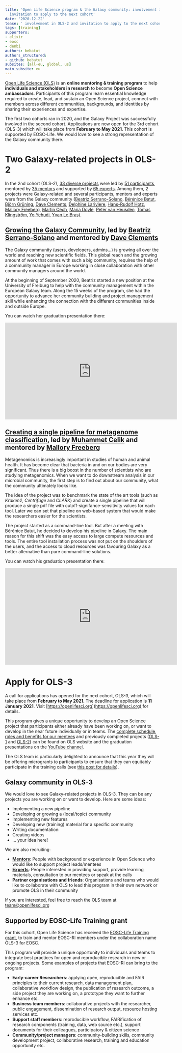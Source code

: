 ```yaml
---
title: 'Open Life Science program & the Galaxy community: involvement in OLS-2 and
  invitation to apply to the next cohort'
date: '2020-12-22'
tease: ' involvement in OLS-2 and invitation to apply to the next cohort'
tags: [training]
supporters:
- elixir
- eosc
- denbi
authors: bebatut
authors_structured:
- github: bebatut
subsites: [all-eu, global, us]
main_subsite: eu
---
```


[Open Life Science (OLS)](https://openlifesci.org/) is an **online mentoring & training program** to help **individuals and stakeholders in research** to become **Open Science ambassadors**. Participants of this program learn essential knowledge required to create, lead, and sustain an Open Science project, connect with members across different communities, backgrounds, and identities by sharing their experiences and expertise.

The first two cohorts ran in 2020, and the Galaxy Project was successfully involved in the second cohort. Applications are now open for the 3rd cohort (OLS-3) which will take place from **February to May 2021**. This cohort is supported by EOSC-Life. We would love to see a strong representation of the Galaxy community there.

# Two Galaxy-related projects in OLS-2

In the 2nd cohort (OLS-2), [33 diverse projects](https://openlifesci.org/ols-2/projects-participants/#projects) were led by [51 participants](https://openlifesci.org/ols-2/projects-participants/#participants), mentored by [35 mentors](https://openlifesci.org/ols-2#mentors) and supported by [65 experts](https://openlifesci.org/ols-2#experts). Among them, 2 projects were Galaxy-related and several participants, mentors and experts were from the Galaxy community ([Beatriz Serrano-Solano](https://openlifesci.org/ols-2/projects-participants#beatrizserrano), [Bérénice Batut](https://openlifesci.org/ols-2#bebatut), [Björn Grüning](https://openlifesci.org/ols-2#bgruening ), [Dave Clements](https://openlifesci.org/ols-2#tnabtaf), [Delphine Lariviere](https://openlifesci.org/ols-2#Delphine-L), [Hans-Rudolf Hotz](https://openlifesci.org/ols-2#hrhotz), [Mallory Freeberg](https://openlifesci.org/ols-2#malloryfreeberg), [Martin Cech](https://openlifesci.org/ols-2#martenson), [Maria Doyle](https://openlifesci.org/ols-2#mblue9), [Peter van Heusden](https://openlifesci.org/ols-2/projects-participants#pvanheus), [Tomas Klingström](https://openlifesci.org/ols-2#TKlingstrom), [Yo Yehudi](https://openlifesci.org/ols-2#yochannah), [Yvan Le Bras](https://openlifesci.org/ols-2#yvanlebras)).

## [Growing the Galaxy Community](https://openlifesci.org/ols-2/projects-participants/#growing-the-galaxy-community), led by [Beatriz Serrano-Solano](https://openlifesci.org/ols-2/projects-participants#beatrizserrano) and mentored by [Dave Clements](https://openlifesci.org/ols-2#tnabtaf)

The Galaxy community (users, developers, admins...) is growing all over the world and reaching new scientific fields. This global reach and the growing amount of work that comes with such a big community, requires the help of a community manager in Europe working in close collaboration with other community managers around the world.

At the beginning of September 2020, Beatriz started a new position at the University of Freiburg to help with the community management within the European Galaxy team. Along the 15 weeks of the program, she had the opportunity to advance her community building and project management skill while enhancing the connection with the different communities inside and outside Europe.

You can watch her graduation presentation there:

<iframe width="560" height="315" src="https://www.youtube.com/embed/wv8_0iOMpGs?start=1639" frameborder="0" allow="accelerometer; autoplay; clipboard-write; encrypted-media; gyroscope; picture-in-picture" allowfullscreen></iframe>

## [Creating a single pipeline for metagenome classification](https://openlifesci.org/ols-2/projects-participants/#creating-a-single-pipeline-for-metagenome-classification), led by [Muhammet Celik](https://openlifesci.org/ols-2/projects-participants#MuhammetCelik) and mentored by [Mallory Freeberg](https://openlifesci.org/ols-2#malloryfreeberg)

Metagenomics is increasingly important in studies of human and animal health. It has become clear that bacteria in and on our bodies are very significant. Thus there is a big boost in the number of scientists who are studying metagenomics. When we want to do downstream analysis in our microbial community, the first step is to find out about our community, what the community ultimately looks like.

The idea of the project was to benchmark the state of the art tools (such as *Kraken2*, *Centrifuge* and *CLARK*) and create a single pipeline that will produce a single pdf file with cutoff-signifance-sensitivity values for each tool. Later we can set that pipeline on web-based system that would make the researchers easier for the scientists.

The project started as a command-line tool. But after a meeting with Bérénice Batut, he decided to develop his pipeline in Galaxy. The main reason for this shift was the easy access to large compute resources and tools. The entire tool installation process was not put on the shoulders of the users, and the access to cloud resources was favouring Galaxy as a better alternative than pure command-line solutions.

You can watch his graduation presentation there:

<iframe width="560" height="315" src="https://www.youtube.com/embed/IGyoiFnCvis?start=333" frameborder="0" allow="accelerometer; autoplay; clipboard-write; encrypted-media; gyroscope; picture-in-picture" allowfullscreen></iframe>

# Apply for OLS-3

A call for applications has opened for the next cohort, OLS-3, which will take place from **February to May 2021**. The deadline for application is **11 January 2021**. Visit [https://openlifesci.org](https://openlifesci.org) for details.

This program gives a unique opportunity to develop an Open Science project that participants either already have been working on, or want to develop in the near future individually or in teams. The [complete schedule](https://openlifesci.org/ols-3/schedule), [roles and benefits for our mentees](https://openlifesci.org/about#mentees) and previously completed projects ([OLS-1](https://openlifesci.org/ols-1/projects-participants/) and [OLS-2](https://openlifesci.org/ols-2/projects-participants/#projects)) can be found on OLS website and the graduation presentations on the [YouTube channel](https://www.youtube.com/c/OpenLifeSci/videos).

The OLS team is particularly delighted to announce that this year they will be offering microgrants to participants to ensure that they can equitably participate in the training calls (see [this post for details](https://openlifesci.org/posts/2020/11/23/micro-grants-in-2021-ols-3-ols-4/)).

## Galaxy community in OLS-3

We would love to see Galaxy-related projects in OLS-3. They can be any projects you are working on or want to develop. Here are some ideas:

- Implementing a new pipeline
- Developing or growing a (local/topic) community
- Implementing new features
- Developing new (training) material for a specific community
- Writing documentation
- Creating videos
- ... your idea here!

We are also recruiting:

- [**Mentors**](https://openlifesci.org/about#mentors): People with background or experience in Open Science who would like to support project leads/mentees
- [**Experts**](https://openlifesci.org/about#experts): People interested in providing support, provide learning materials, consultation to our mentees or speak at the calls
- **Partner organisations and friends**: Organisations and teams who would like to collaborate with OLS to lead this program in their own network or promote OLS in their community

If you are interested, feel free to reach the OLS team at [team@openlifesci.org](mailto:team@openlifesci.org)

## Supported by EOSC-Life Training grant

For this cohort, Open Life Science has received the [EOSC-Life Training grant](https://www.google.com/url?q=https://www.eosc-life.eu/news/4-projects-awarded-funding-within-first-training-open-call/&sa=D&ust=1608631815383000&usg=AOvVaw3GgqHv5X_zuINJB4C-W6b8), to train and mentor EOSC-RI members under the collaboration name OLS-3 for EOSC. 

This program will provide a unique opportunity to individuals and teams to integrate best practices for open and reproducible research in new or ongoing projects. Some examples of projects that EOSC-RI can bring to the program:

- **Early-career Researchers**: applying open, reproducible and FAIR principles to their current research, data management plan, collaborative workflow design, the publication of research outcome, a side project they are working on, a prototype they want to further enhance etc.
- **Business team members**: collaborative projects with the researcher, public engagement, dissemination of research output, resource hosting services etc.
- **Support staff members**: reproducible workflow, FAIRification of research components (training, data, web source etc.), support documents for their colleagues, participatory & citizen science
- **Community/project managers**: community-building skills, community development project, collaborative research, training and education opportunity etc.
